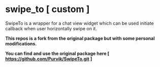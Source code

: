 # swipe_to [ custom ]

SwipeTo is a wrapper for a chat view widget which can be used initiate callback when user horizontally swipe on it.

**This repos is a fork from the original package but with some personal modifications.**

**You can find and use the original package here [ https://github.com/Purvik/SwipeTo.git ]**